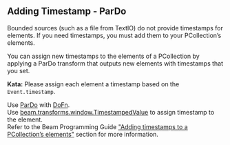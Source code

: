 <!--
  ~ Licensed to the Apache Software Foundation (ASF) under one
  ~ or more contributor license agreements.  See the NOTICE file
  ~ distributed with this work for additional information
  ~ regarding copyright ownership.  The ASF licenses this file
  ~ to you under the Apache License, Version 2.0 (the
  ~ "License"); you may not use this file except in compliance
  ~ with the License.  You may obtain a copy of the License at
  ~
  ~     http://www.apache.org/licenses/LICENSE-2.0
  ~
  ~ Unless required by applicable law or agreed to in writing, software
  ~ distributed under the License is distributed on an "AS IS" BASIS,
  ~ WITHOUT WARRANTIES OR CONDITIONS OF ANY KIND, either express or implied.
  ~ See the License for the specific language governing permissions and
  ~ limitations under the License.
  -->

Adding Timestamp - ParDo
------------------------

Bounded sources (such as a file from TextIO) do not provide timestamps for elements. If you need
timestamps, you must add them to your PCollection’s elements.

You can assign new timestamps to the elements of a PCollection by applying a ParDo transform that
outputs new elements with timestamps that you set.

**Kata:** Please assign each element a timestamp based on the `Event.timestamp`.

<div class="hint">
  Use <a href="https://beam.apache.org/releases/pydoc/current/apache_beam.transforms.core.html#apache_beam.transforms.core.ParDo">
  ParDo</a> with
  <a href="https://beam.apache.org/releases/pydoc/current/apache_beam.transforms.core.html#apache_beam.transforms.core.DoFn">DoFn</a>.
</div>

<div class="hint">
  Use <a href="https://beam.apache.org/releases/pydoc/current/apache_beam.transforms.window.html#apache_beam.transforms.window.TimestampedValue">
  beam.transforms.window.TimestampedValue</a> to assign timestamp to the element.
</div>

<div class="hint">
  Refer to the Beam Programming Guide
  <a href="https://beam.apache.org/documentation/programming-guide/#adding-timestamps-to-a-pcollections-elements">
    "Adding timestamps to a PCollection’s elements"</a> section for more information.
</div>
